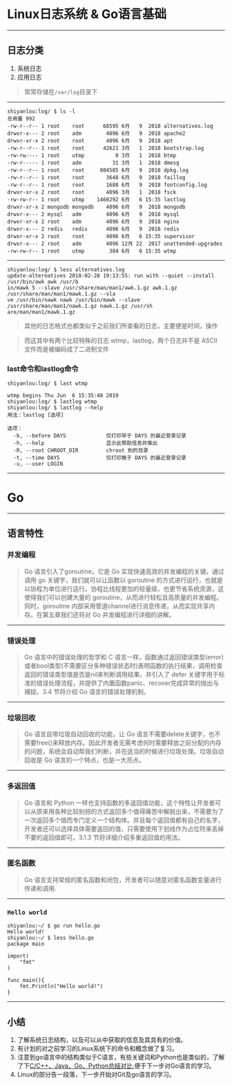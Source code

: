 # Linux日志系统 & Go语言基础
****  
## 日志分类  
1. 系统日志  
2. 应用日志  

> 常常存储在`/var/log`目录下  
****
	shiyanlou:log/ $ ls -l
	总用量 992
	-rw-r--r-- 1 root    root      68595 6月   9  2018 alternatives.log
	drwxr-x--- 2 root    adm        4096 6月   9  2018 apache2
	drwxr-xr-x 2 root    root       4096 6月   9  2018 apt
	-rw-r--r-- 1 root    root      42621 3月   1  2018 bootstrap.log
	-rw-rw---- 1 root    utmp          0 3月   1  2018 btmp
	-rw-r----- 1 root    adm          31 3月   1  2018 dmesg
	-rw-r--r-- 1 root    root     804585 6月   9  2018 dpkg.log
	-rw-r--r-- 1 root    root       3648 6月   9  2018 faillog
	-rw-r--r-- 1 root    root       1688 6月   9  2018 fontconfig.log
	drwxr-xr-x 2 root    root       4096 3月   1  2018 fsck
	-rw-rw-r-- 1 root    utmp    1460292 6月   6 15:35 lastlog
	drwxr-xr-x 2 mongodb mongodb    4096 6月   9  2018 mongodb
	drwxr-x--- 2 mysql   adm        4096 6月   9  2018 mysql
	drwxr-xr-x 2 root    adm        4096 6月   9  2018 nginx
	drwxr-x--- 2 redis   redis      4096 6月   9  2018 redis
	drwxr-xr-x 2 root    root       4096 6月   6 15:35 supervisor
	drwxr-x--- 2 root    adm        4096 12月 22  2017 unattended-upgrades
	-rw-rw-r-- 1 root    utmp        384 6月   6 15:35 wtmp  
****  
	shiyanlou:log/ $ less alternatives.log 
	update-alternatives 2018-02-28 19:13:55: run with --quiet --install /usr/bin/awk awk /usr/b
	in/mawk 5 --slave /usr/share/man/man1/awk.1.gz awk.1.gz /usr/share/man/man1/mawk.1.gz --sla
	ve /usr/bin/nawk nawk /usr/bin/mawk --slave /usr/share/man/man1/nawk.1.gz nawk.1.gz /usr/sh
	are/man/man1/mawk.1.gz  
> 其他的日志格式也都类似于之前我们所查看的日志，主要便是时间，操作
      
> 而这其中有两个比较特殊的日志 wtmp，lastlog，两个日志并不是 ASCII 文件而是被编码成了二进制文件  
### last命令和lastlog命令  
	shiyanlou:log/ $ last wtmp
	
	wtmp begins Thu Jun  6 15:35:48 2019
	shiyanlou:log/ $ lastlog wtmp
	shiyanlou:log/ $ lastlog --help
	用法：lastlog [选项]
	
	选项：
	  -b, --before DAYS             仅打印早于 DAYS 的最近登录记录
	  -h, --help                    显示此帮助信息并推出
	  -R, --root CHROOT_DIR         chroot 到的目录
	  -t, --time DAYS               仅打印晚于 DAYS 的最近登录记录
	  -u, --user LOGIN   

****  
# Go  
****  
## 语言特性  
### 并发编程  
> Go 语言引入了goroutine，它是 Go 实现快速高效的并发编程的关键。通过调用 go 关键字，我们就可以让函数以 goroutine 的方式进行运行，也就是以协程为单位进行运行。协程比线程更加的轻量级，也更节省系统资源，这使得我们可以创建大量的 goroutine，从而进行轻松且高质量的并发编程。同时，goroutine 内部采用管道channel进行消息传递，从而实现共享内存。在第五章我们还将对 Go 并发编程进行详细的讲解。  
****
### 错误处理  
> Go 语言中的错误处理的哲学和 C 语言一样，函数通过返回错误类型(error)或者bool类型(不需要区分多种错误状态时)表明函数的执行结果，调用检查返回的错误类型值是否是nil来判断调用结果。并引入了 defer 关键字用于标准的错误处理流程，并提供了内置函数panic、recover完成异常的抛出与捕捉。3.4 节将介绍 Go 语言的错误处理机制。  
****
### 垃圾回收  
> Go 语言自带垃圾自动回收的功能，让 Go 语言不需要delete关键字，也不需要free()来释放内存。因此开发者无需考虑何时需要释放之前分配的内存的问题，系统会自动帮我们判断，并在适当的时候进行垃圾处理。垃圾自动回收是 Go 语言的一个特点，也是一大亮点。  
****
### 多返回值  
> Go 语言和 Python 一样也支持函数的多返回值功能，这个特性让开发者可以从原来用各种比较别扭的方式返回多个值得痛苦中解脱出来，不需要为了一次返回多个值而专门定义一个结构体。并且每个返回值都有自己的名字，开发者还可以选择具体需要返回的值，只需要使用下划线作为占位符来丢掉不要的返回值即可。3.1.3 节将详细介绍多重返回值的用法。  
****
### 匿名函数  
> Go 语言支持常规的匿名函数和闭包，开发者可以随意对匿名函数变量进行传递和调用.  
****

### `Hello world`  
	shiyanlou:~/ $ go run hello.go
	Hello world!
	shiyanlou:~/ $ less hello.go 
	package main
	
	import(
	    "fmt"
	)
	
	func main(){
	    fmt.Println("Hello world!")
	}  

****   
## 小结  
1. 了解系统日志结构，以及可以从中获取的信息及其具有的价值。  
2. 有计划的对之前学习的Linux系统下的命令和概念做了复习。    
3. 注意到go语言中的结构类似于C语言，有些关键词和Python也是类似的，了解了下[C/C++、Java、Go、Python总结对比](https://blog.csdn.net/aeoob/article/details/90735883),便于下一步对Go语言的学习。  
4. Linux的部分告一段落，下一步开始对Git及go语言的学习。
